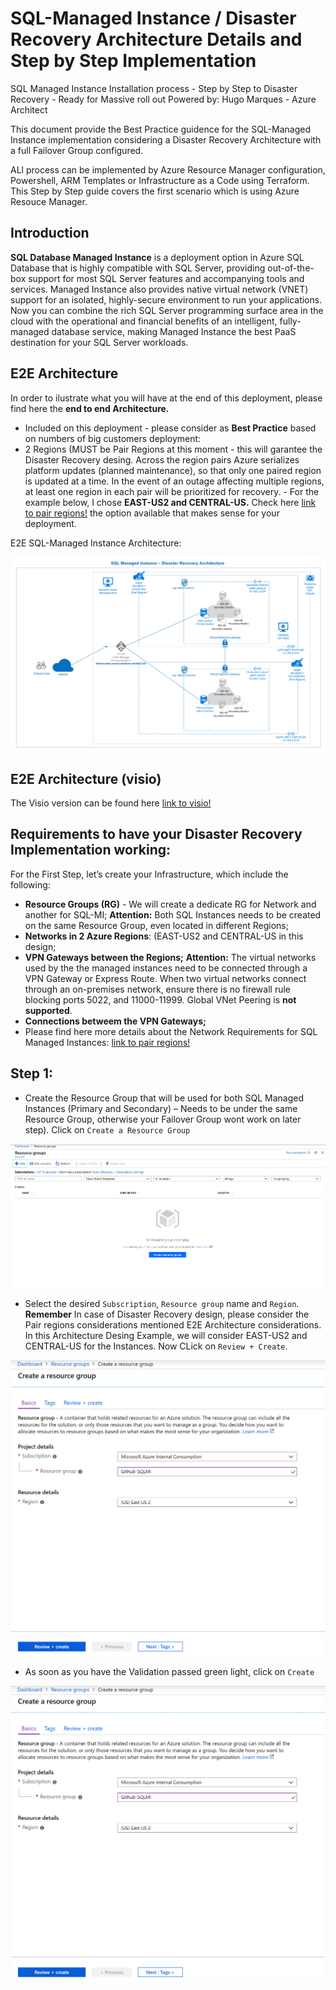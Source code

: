 # SQL-Managed Instance / Disaster Recovery Architecture Details and Step by Step Implementation 
SQL Managed Instance Installation process - Step by Step to Disaster Recovery - Ready for Massive roll out 
Powered by: Hugo Marques - Azure Architect

This document provide the Best Practice guidence for the SQL-Managed Instance implementation considering a Disaster Recovery Architecture with a full Failover Group configured.

ALl process can be implemented by Azure Resource Manager configuration, Powershell, ARM Templates or Infrastructure as a Code using Terraform. This Step by Step guide covers the first scenario which is using Azure Resouce Manager.

## Introduction
**SQL Database Managed Instance** is a deployment option in Azure SQL Database that is highly compatible with SQL Server, providing out-of-the-box support for most SQL Server features and accompanying tools and services. 
Managed Instance also provides native virtual network (VNET) support for an isolated, highly-secure environment to run your applications. Now you can combine the rich SQL Server programming surface area in the cloud with the operational and financial benefits of an intelligent, fully-managed database service, making Managed Instance the best PaaS destination for your SQL Server workloads.


## E2E Architecture
In order to ilustrate what you will have at the end of this deployment, please find here the **end to end Architecture.**
* Included on this deployment - please consider as **Best Practice** based on numbers of big customers deployment:
* 2 Regions (MUST be Pair Regions at this moment - this will garantee the Disaster Recovery desing. Across the region pairs Azure serializes platform updates (planned maintenance), so that only one paired region is updated at a time. In the event of an outage affecting multiple regions, at least one region in each pair will be prioritized for recovery. - For the example below, I chose **EAST-US2 and CENTRAL-US.** 
Check here  [link to pair regions!](https://docs.microsoft.com/en-us/azure/best-practices-availability-paired-regions#what-are-paired-regions) the option available that makes sense for your deployment.

E2E SQL-Managed Instance Architecture:

<img src="Images/sqlmiarchitecture.png">

## E2E Architecture (visio)
The Visio version can be found here [link to visio!](https://github.com/hcmarque/SQL-Managed-Instance-Disaster-Recovery-Architecture-Design/blob/master/Images/SQLMI-DR.vsdx)

## Requirements to have your Disaster Recovery Implementation working:
For the First Step, let’s create your Infrastructure, which include the following: 
* **Resource Groups (RG)** - We will create a dedicate RG for Network and another for SQL-MI; **Attention:** Both SQL Instances needs to be created on the same Resource Group, even located in different Regions;
* **Networks in 2 Azure Regions**: (EAST-US2 and CENTRAL-US in this design;
* **VPN Gateways between the Regions;** **Attention:** The virtual networks used by the the managed instances need to be connected through a VPN Gateway or Express Route. When two virtual networks connect through an on-premises network, ensure there is no firewall rule blocking ports 5022, and 11000-11999. Global VNet Peering is **not supported**.
* **Connections betweem the VPN Gateways;**
* Please find here more details about the Network Requirements for SQL Managed Instances:  [link to pair regions!](https://docs.microsoft.com/en-us/azure/sql-database/sql-database-auto-failover-group#enabling-geo-replication-between-managed-instances-and-their-vnets)


## Step 1:
* Create the Resource Group that will be used for both SQL Managed Instances (Primary and Secondary) –  Needs to be under the same Resource Group, otherwise your Failover Group wont work on later step). Click on `Create a Resource Group`

<img src="Images/picture01.png">

* Select the desired `Subscription`, `Resource group` name and `Region`. **Remember** In case of Disaster Recovery design, please consider the Pair regions considerations mentioned E2E Architecture considerations. In this Architecture Desing Example, we will consider EAST-US2 and CENTRAL-US for the Instances.
Now CLick on `Review + Create`.

<img src="Images/picture02.png">

* As soon as you have the Validation passed green light, click on `Create`

<img src="Images/picture03.png">





